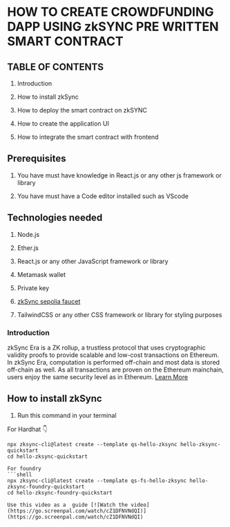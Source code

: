 # HOW TO CREATE CROWDFUNDING DAPP USING zkSYNC PRE WRITTEN SMART CONTRACT

## TABLE OF CONTENTS

1. Introduction

2. How to install zkSync

3. How to deploy the smart contract on zkSYNC

4. How to create the application UI

5. How to integrate the smart contract with frontend

## Prerequisites

1. You have must have knowledge in React.js or any other js framework or library

2. You have must have a Code editor installed such as VScode

## Technologies needed

1. Node.js

2. Ether.js

3. React.js or any other JavaScript framework or library

4. Metamask wallet

5. Private key

6. [zkSync sepolia faucet](https://docs.zksync.io/build/zksync-101#fund-your-wallet)

7. TailwindCSS or any other CSS framework or library for styling purposes

### Introduction

zkSync Era is a ZK rollup, a trustless protocol that uses cryptographic validity proofs to provide scalable and low-cost transactions on Ethereum. In zkSync Era, computation is performed off-chain and most data is stored off-chain as well. As all transactions are proven on the Ethereum mainchain, users enjoy the same security level as in Ethereum. [Learn More](https://ileolami.hashnode.dev/deep-dive-into-zksync-protocol#heading-an-overview-of-zksync)

## How to install zkSync

1. Run this command in your terminal

For Hardhat 👇
```shell
npx zksync-cli@latest create --template qs-hello-zksync hello-zksync-quickstart
cd hello-zksync-quickstart

For foundry
```shell
npx zksync-cli@latest create --template qs-fs-hello-zksync hello-zksync-foundry-quickstart
cd hello-zksync-foundry-quickstart

Use this video as a  guide [![Watch the video](https://go.screenpal.com/watch/cZ1DFNVNdQI)](https://go.screenpal.com/watch/cZ1DFNVNdQI)
